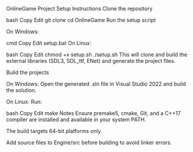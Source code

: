 OnlineGame Project
Setup Instructions
Clone the repository

bash
Copy
Edit
git clone <repository-url>
cd OnlineGame
Run the setup script

On Windows:

cmd
Copy
Edit
setup.bat
On Linux:

bash
Copy
Edit
chmod +x setup.sh
./setup.sh
This will clone and build the external libraries (SDL3, SDL_ttf, ENet) and generate the project files.

Build the projects

On Windows:
Open the generated .sln file in Visual Studio 2022 and build the solution.

On Linux:
Run:

bash
Copy
Edit
make
Notes
Ensure premake5, cmake, Git, and a C++17 compiler are installed and available in your system PATH.

The build targets 64-bit platforms only.

Add source files to Engine/src before building to avoid linker errors.